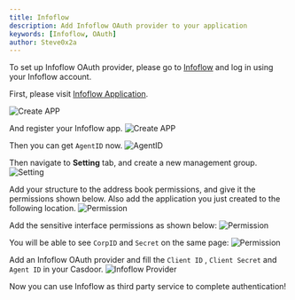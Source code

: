```yaml
---
title: Infoflow
description: Add Infoflow OAuth provider to your application
keywords: [Infoflow, OAuth]
author: Steve0x2a
---
```


To set up Infoflow OAuth provider, please go to [Infoflow](http://id.qy.baidu.com/static/ge/login.html#/) and log in using your Infoflow account.

First, please visit [Infoflow Application](http://qy.baidu.com/index.html#applist).

![Create APP](/img/providers/OAuth/infoflowapp1.png)

And register your Infoflow app.
![Create APP](/img/providers/OAuth/infoflowapp2.png)

Then you can get ```AgentID``` now.
![AgentID](/img/providers/OAuth/infoflowagentid.png)

Then navigate to **Setting** tab, and create a new management group.
![Setting](/img/providers/OAuth/infoflowsetting.png)

Add your structure to the address book permissions, and give it the permissions shown below. Also add the application you just created to the following location.
![Permission](/img/providers/OAuth/infoflowpermission1.png)

Add the sensitive interface permissions as shown below:
![Permission](/img/providers/OAuth/infoflowpermission2.png)

You will be able to see ```CorpID``` and ```Secret``` on the same page:
![Permission](/img/providers/OAuth/infoflowsecret.png)

Add an Infoflow OAuth provider and fill the ```Client ID``` , ```Client Secret``` and ```Agent ID``` in your Casdoor.
![Infoflow Provider](/img/providers/OAuth/infoflowprovider.png)

Now you can use Infoflow as third party service to complete authentication!